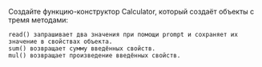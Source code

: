 Создайте функцию-конструктор Calculator, который создаёт объекты с тремя методами:

    read() запрашивает два значения при помощи prompt и сохраняет их значение в свойствах объекта.
    sum() возвращает сумму введённых свойств.
    mul() возвращает произведение введённых свойств.
